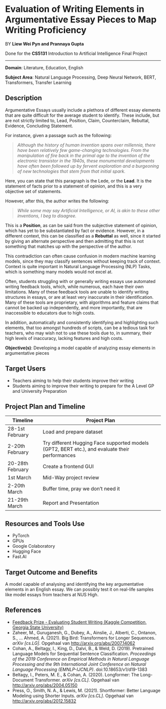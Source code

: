 # Evaluation of Writing Elements in Argumentative  Essay Pieces to Map Writing Proficiency

BY **Liew Wei Pyn and Prannaya Gupta**

Done for the **CS5131** Introduction to Artificial Intelligence Final Project

<hr>

**Domain**: Literature, Education, English

**Subject Area**: Natural Language Processing, Deep Neural Network,  BERT, Transformers, Transfer Learning

## Description

Argumentative Essays usually include a plethora of different essay elements that are quite  difficult for the average student to identify. These include, but are not strictly limited to, Lead, Position, Claim, Counterclaim, Rebuttal, Evidence,  Concluding Statement.

For instance, given a passage such as the  following: 

>  *Although the  history of human invention spans over millennia, there have been relatively  few game-changing technologies. From the manipulation of fire back in the primal age to the invention of the electronic transistor in the 1940s, these monumental developments have often been followed up by fervent exploration and a burgeoning of new technologies that stem from that initial spark.*

Here, you can state that this paragraph is the Lede, or the **Lead**. It is the  statement of facts prior to a statement of opinion, and this is a very objective set of statements. 

However, after this, the author writes the  following: 

> *While some  may say Artificial Intelligence, or AI, is akin to these other inventions, I  beg to disagree.*  

This is a **Position**,  as can be said from the subjective statement of opinion, which has yet to be  substantiated by fact or evidence. However, in a different context, this can  be classified as a **Rebuttal**  as well, since it started by giving an alternate perspective and then  admitting that this is not something that matches up with the perspective of  the author.

This contradiction can often cause confusion in  modern machine learning models, since they may classify sentences without  keeping track of context. Context is quite important in Natural Language  Processing (NLP) Tasks, which is something many models would not excel at.

Often, students struggling with or generally writing essays use automated writing feedback tools, which, while numerous, each have their own limitations. Many of these feedback tools are unable to  identify writing structures in essays, or are at least very inaccurate in  their identification. Many of these tools are proprietary, with algorithms and feature claims that cannot be backed up independently, and more importantly, that are inaccessible to educators due to high costs.

In addition, automatically and consistently identifying and highlighting such elements,  that too amongst hundreds of scripts, can be a tedious task for teachers, who  may wish not to use these tools due to, in summary, their high levels of  inaccuracy, lacking features and high costs.

**Objective(s)**: Developing a model capable of analyzing essay elements in argumentative pieces

## Target Users

- Teachers aiming to help their students improve their writing
- Students aiming to improve their writing to prepare for the A Level GP and University  Preparation

## Project Plan and Timeline

| Timeline         | Project Plan                                                 |
| ---------------- | ------------------------------------------------------------ |
| 28-1st February  | Load and prepare dataset                                     |
| 2-20th February  | Try different Hugging Face supported models (GPT2, BERT etc.), and evaluate their performances |
| 20-28th February | Create a frontend GUI                                        |
| 1st March        | Mid-Way project review                                       |
| 2-20th March     | Buffer time, pray we don’t need it                           |
| 21-29th March    | Report and Presentation                                      |

## Resources and Tools Use

- PyTorch
- GPUs
- Google Colaboratory
- Hugging Face
- Fast.AI

## Target Outcome and Benefits

A model capable of analysing and identifying the key argumentative elements in an English essay. We can possibly test it on real-life samples like model essays from teachers at NUS High.

## References

- [Feedback Prize - Evaluating Student Writing (Kaggle Competition, Georgia State University)](https://www.kaggle.com/c/feedback-prize-2021/overview)
- Zaheer, M., Guruganesh, G., Dubey, A., Ainslie, J., Alberti, C., Ontanon, S., … Ahmed, A. (2021). Big Bird: Transformers for Longer Sequences. *arXiv [cs.LG]*. Opgehaal van http://arxiv.org/abs/2007.14062
- Cohan, A., Beltagy, I., King, D., Dalvi, B., & Weld, D. (2019). Pretrained Language Models for Sequential Sentence Classification. *Proceedings of the 2019 Conference on Empirical Methods in Natural Language Processing and the 9th International Joint Conference on Natural Language Processing (EMNLP-IJCNLP)*. doi:10.18653/v1/d19-1383
- Beltagy, I., Peters, M. E., & Cohan, A. (2020). Longformer: The Long-Document Transformer. *arXiv [cs.CL]*. Opgehaal van http://arxiv.org/abs/2004.05150
- Press, O., Smith, N. A., & Lewis, M. (2021). Shortformer: Better Language Modeling using Shorter Inputs. *arXiv [cs.CL]*. Opgehaal van http://arxiv.org/abs/2012.15832

